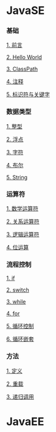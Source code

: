 # JavaSE
### 基础
[1. 前言](https://github.com/hjj5258/Java/blob/master/JavaSE/01.%E5%89%8D%E8%A8%80.md)

[2. Hello World](https://github.com/hjj5258/Java/blob/master/JavaSE/02.HelloWorld.md)

[3. ClassPath](https://github.com/hjj5258/Java/blob/master/JavaSE/03.CLASSPATH.md)

[4. 注释](https://github.com/hjj5258/Java/blob/master/JavaSE/04.%E6%B3%A8%E9%87%8A.md)

[5. 标识符与关键字](https://github.com/hjj5258/Java/blob/master/JavaSE/05.%E6%A0%87%E8%AF%86%E7%AC%A6%E4%B8%8E%E5%85%B3%E9%94%AE%E5%AD%97.md)

### 数据类型
[1. 整型](https://github.com/hjj5258/Java/blob/master/JavaSE/06.%E6%95%B4%E5%9E%8B.md)

[2. 浮点](https://github.com/hjj5258/Java/blob/master/JavaSE/07.%E6%B5%AE%E7%82%B9%E5%9E%8B.md)

[3. 字符]()

[4. 布尔]()

[5. String]()

### 运算符
[1. 数学运算符]()

[2. 关系运算符]()

[3. 逻辑运算符]()

[4. 位运算]()

### 流程控制
[1. if]()

[2. switch]()

[3. while]()

[4. for]()

[5. 循环控制]()

[6. 循环嵌套]()

### 方法
[1. 定义]()

[2. 重载]()

[3. 递归调用]()
# JavaEE
